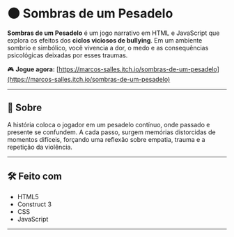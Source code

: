 # 🌑 Sombras de um Pesadelo

**Sombras de um Pesadelo** é um jogo narrativo em HTML e JavaScript que explora os efeitos dos **ciclos viciosos de bullying**. Em um ambiente sombrio e simbólico, você vivencia a dor, o medo e as consequências psicológicas deixadas por esses traumas.

🎮 **Jogue agora:** [https://marcos-salles.itch.io/sombras-de-um-pesadelo](https://marcos-salles.itch.io/sombras-de-um-pesadelo)

---

## 🧠 Sobre

A história coloca o jogador em um pesadelo contínuo, onde passado e presente se confundem. A cada passo, surgem memórias distorcidas de momentos difíceis, forçando uma reflexão sobre empatia, trauma e a repetição da violência.

---

## 🛠️ Feito com

- HTML5
- Construct 3  
- CSS
- JavaScript

---
